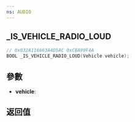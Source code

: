 ```yaml
---
ns: AUDIO
---
```

## _IS_VEHICLE_RADIO_LOUD

```c
// 0x032A116663A4D5AC 0xCBA99F4A
BOOL _IS_VEHICLE_RADIO_LOUD(Vehicle vehicle);
```


## 參數
* **vehicle**: 

## 返回值
